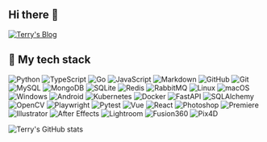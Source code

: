 ## Hi there 👋

<!--
**2218084076/2218084076** is a ✨ _special_ ✨ repository because its `README.md` (this file) appears on your GitHub profile.

Here are some ideas to get you started:

- 🔭 I’m currently working on ...
- 🌱 I’m currently learning ...
- 👯 I’m looking to collaborate on ...
- 🤔 I’m looking for help with ...
- 💬 Ask me about ...
- 📫 How to reach me: ...
- 😄 Pronouns: ...
- ⚡ Fun fact: ...
-->
[![Terry's Blog](https://img.shields.io/badge/-Blog-000000?logo=wordpress&logoColor=white&style=for-the-badge&label=Terry's%20Blog)](https://2218084076.github.io/)


## 🔮 My tech stack

![Python](https://img.shields.io/badge/-Python-3776AB?style=flat&logo=Python&logoColor=white)
![TypeScript](https://img.shields.io/badge/-TypeScript-007ACC?style=flat&logo=TypeScript&logoColor=white)
![Go](https://img.shields.io/badge/-Go-00ADD8?style=flat&logo=Go&logoColor=white)
![JavaScript](https://img.shields.io/badge/-JavaScript-F7DF1E?style=flat&logo=JavaScript&logoColor=black)
![Markdown](https://img.shields.io/badge/-Markdown-000000?style=flat&logo=Markdown&logoColor=white)
![GitHub](https://img.shields.io/badge/-GitHub-181717?style=flat&logo=GitHub&logoColor=white)
![Git](https://img.shields.io/badge/-Git-F05032?style=flat&logo=Git&logoColor=white)
![MySQL](https://img.shields.io/badge/-MySQL-4479A1?style=flat&logo=MySQL&logoColor=white)
![MongoDB](https://img.shields.io/badge/-MongoDB-47A248?style=flat&logo=MongoDB&logoColor=white)
![SQLite](https://img.shields.io/badge/-SQLite-003B57?style=flat&logo=SQLite&logoColor=white)
![Redis](https://img.shields.io/badge/-Redis-DC382D?style=flat&logo=Redis&logoColor=white)
![RabbitMQ](https://img.shields.io/badge/-RabbitMQ-FF6600?style=flat&logo=RabbitMQ&logoColor=white)
![Linux](https://img.shields.io/badge/-Linux-FCC624?style=flat&logo=Linux&logoColor=black)
![macOS](https://img.shields.io/badge/-macOS-000000?style=flat&logo=Apple&logoColor=white)
![Windows](https://img.shields.io/badge/-Windows-0078D6?style=flat&logo=Windows&logoColor=white)
![Android](https://img.shields.io/badge/-Android-3DDC84?style=flat&logo=Android&logoColor=white)
![Kubernetes](https://img.shields.io/badge/-Kubernetes-326CE5?style=flat&logo=Kubernetes&logoColor=white)
![Docker](https://img.shields.io/badge/-Docker-2496ED?style=flat&logo=Docker&logoColor=white)
![FastAPI](https://img.shields.io/badge/-FastAPI-009688?style=flat&logo=FastAPI&logoColor=white)
![SQLAlchemy](https://img.shields.io/badge/-SQLAlchemy-FFD43B?style=flat&logo=SQLAlchemy&logoColor=black)
![OpenCV](https://img.shields.io/badge/-OpenCV-5C3EE8?style=flat&logo=OpenCV&logoColor=white)
![Playwright](https://img.shields.io/badge/-Playwright-52B0E7?style=flat&logo=MicrosoftEdge&logoColor=white)
![Pytest](https://img.shields.io/badge/-Pytest-0A9EDC?style=flat&logo=Pytest&logoColor=white)
![Vue](https://img.shields.io/badge/-Vue.js-4FC08D?style=flat&logo=Vue.js&logoColor=white)
![React](https://img.shields.io/badge/-React-61DAFB?style=flat&logo=React&logoColor=black)
![Photoshop](https://img.shields.io/badge/-Photoshop-31A8FF?style=flat&logo=AdobePhotoshop&logoColor=white)
![Premiere](https://img.shields.io/badge/-Premiere-9999FF?style=flat&logo=AdobePremierePro&logoColor=white)
![Illustrator](https://img.shields.io/badge/-Illustrator-FF9A00?style=flat&logo=AdobeIllustrator&logoColor=white)
![After Effects](https://img.shields.io/badge/-After%20Effects-9999FF?style=flat&logo=AdobeAfterEffects&logoColor=white)
![Lightroom](https://img.shields.io/badge/-Lightroom-31A8FF?style=flat&logo=AdobeLightroom&logoColor=white)
![Fusion360](https://img.shields.io/badge/-Fusion360-013E7F?style=flat&logo=Autodesk&logoColor=white)
![Pix4D](https://img.shields.io/badge/-Pix4D-FF9E0F?style=flat&logo=Pix4D&logoColor=white)

![Terry's GitHub stats](https://github-readme-stats.vercel.app/api?username=2218084076&theme=tokyonight&show_icons=true)

